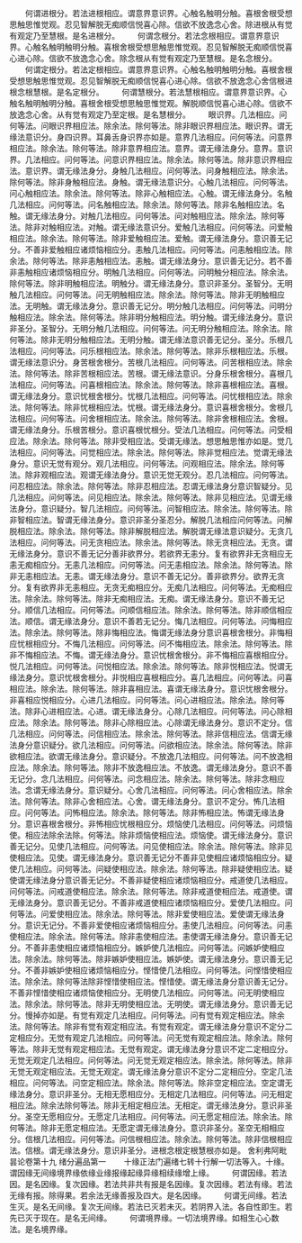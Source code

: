 <!-- { "loadSidebar": true } -->
　　何谓进根分。若法进根相应。谓意界意识界。心触名触明分触。喜根舍根受想思触思惟觉观。忍见智解脱无痴顺信悦喜心除。信欲不放逸念心舍。除进根从有觉有观定乃至慧根。是名进根分。
　　何谓念根分。若法念根相应。谓意界意识界。心触名触明触明分触。喜根舍根受想思触思惟觉观。忍见智解脱无痴顺信悦喜心进心除。信欲不放逸念心舍。除念根从有觉有观定乃至慧根。是名念根分。
　　何谓定根分。若法定根相应。谓意界意识界。心触名触明触明分触。喜根舍根受想思触思惟觉观。忍见智解脱无痴顺信悦喜心进心除。信欲不放逸念心舍信根进根念根慧根。是名定根分。
　　何谓慧根分。若法慧根相应。谓意界意识界。心触名触明触明分触。喜根舍根受想思触思惟觉观。解脱顺信悦喜心进心除。信欲不放逸念心舍。从有觉有观定乃至定根。是名慧根分。
　　眼识界。几法相应。问何等法。问眼识界相应法。除余法。除何等法。除非眼识界相应法。眼识界。谓无缘法意识分。身四识界。耳鼻舌身识界亦如是。意界几法相应。问何等法。问意界相应法。除余法。除何等法。除非意界相应法。意界。谓无缘法身分。意界。意识界。几法相应。问何等法。问意识界相应法。除余法。除何等法。除非意识界相应法。意识界。谓无缘法身分。身触几法相应。问何等法。问身触相应法。除余法。除何等法。除非身触相应法。身触。谓无缘法意识分。心触几法相应。问何等法。问心触相应法。除余法。除何等法。除非心触相应法。心触。谓无缘法身分。名触几法相应。问何等法。问名触相应法。除余法。除何等法。除非名触相应法。名触。谓无缘法身分。对触几法相应。问何等法。问对触相应法。除余法。除何等法。除非对触相应法。对触。谓无缘法意识分。爱触几法相应。问何等法。问爱触相应法。除余法。除何等法。除非爱触相应法。爱触。谓无缘法身分。意识善无记分。不善非爱触相应诸烦恼相应分。恚触几法相应。问何等法。问恚触相应法。除余法。除何等法。除非恚触相应法。恚触。谓无缘法身分。意识善无记分。若不善非恚触相应诸烦恼相应分。明触几法相应。问何等法。问明触分相应法。除余法。除何等法。除非明触相应法。明触分。谓无缘法身分。意识非圣分。圣智分。无明触几法相应。问何等法。问无明触相应法。除余法。除何等法。除非无明触相应法。无明触。谓无缘法身分。意识善无记分。明分触几法相应。问何等法。问明分触相应法。除余法。除何等法。除非明分触相应法。明分触。谓无缘法身分。意识非圣分。圣智分。无明分触几法相应。问何等法。问无明分触相应法。除余法。除何等法。除非无明分触相应法。无明分触。谓无缘法意识善无记分。圣分。乐根几法相应。问何等法。问乐根相应法。除余法。除何等法。除非乐根相应法。乐根。谓无缘法意识分。身苦根舍根分。苦根几法相应。问何等法。问苦根相应法。除余法。除何等法。除非苦根相应法。苦根。谓无缘法意识。分身乐根舍根分。喜根几法相应。问何等法。问喜根相应法。除余法。除何等法。除非喜根相应法。喜根。谓无缘法身分。意识忧根舍根分。忧根几法相应。问何等法。问忧根相应法。除余法。除何等法。除非忧根相应法。忧根。谓无缘法身分。意识喜根舍根分。舍根几法相应。问何等法。问舍根相应法。除余法。除何等法。除非舍根相应法。舍根。谓无缘法身分。乐根苦根分。意识喜根忧根分。受法几法相应。问何等法。问受相应法。除余法。除何等法。除非受相应法。受谓无缘法。想思触思惟亦如是。觉几法相应。问何等法。问觉相应法。除余法。除何等法。除非觉相应法。觉谓无缘法身分。意识无觉有观分。观几法相应。问何等法。问观相应法。除余法。除何等法。除非观相应法。观谓无缘法身分。意识无觉无观分。忍几法相应。问何等法。问忍相应法。除余法。除何等法。除非忍相应法。忍谓无缘法身分意识智疑分。见几法相应。问何等法。问见相应法。除余法。除何等法。除非见相应法。见谓无缘法身分。意识疑分。智几法相应。问何等法。问智相应法。除余法。除何等法。除非智相应法。智谓无缘法身分。意识非圣分圣忍分。解脱几法相应问何等法。问解脱相应法。除余法。除何等法。除非解脱相应法。解脱谓无缘法意识疑分。无贪几法相应。问何等法。问无贪相应法。除余法。除何等法。除无贪相应法。无贪。谓无缘法身分。意识不善无记分善非欲界分。若欲界无恚分。复有欲界非无贪相应无恚无痴相应分。无恚几法相应。问何等法。问无恚相应法。除余法。除何等法。除非无恚相应法。无恚。谓无缘法身分。意识不善无记分。善非欲界分。欲界无贪分。复有欲界非无恚相应。无贪无痴相应分。无痴几法相应。问何等法。无痴相应法。除余法。除何等法。除非无痴相应法。无痴。谓无缘法身分。意识不善无记分。顺信几法相应。问何等法。问顺信相应法。除余法。除何等法。除非顺信相应法。顺信。谓无缘法身分。意识不善若无记分。悔几法相应。问何等法。问悔相应法。除余法。除何等法。除非悔相应法。悔谓无缘法身分意识喜根舍根分。非悔相应忧根相应分。不悔几法相应。问何等法。问不悔相应法。除余法。除何等法。除非不悔相应法。不悔。谓无缘法身分。意识忧根舍根分。非不悔相应喜根相应分。悦几法相应。问何等法。问悦相应法。除余法。除何等法。除非悦相应法。悦谓无缘法身分。意识忧根舍根分。非悦相应喜根相应分。喜几法相应。问何等法。问喜相应法。除余法。除何等法。除非喜相应法。喜谓无缘法身分。意识忧根舍根分。非喜相应悦相应分。心进几法相应。问何等法。问心进相应法。除余法。除何等法。除非心进相应法。心进。谓无缘法身分。心除几法相应。问何等法。问心除相应法。除余法。除何等法。除非心除相应法。心除谓无缘法身分。意识不定分。信几法相应。问何等法。问信相应法。除余法。除何等法。除非信相应法。信谓无缘法身分意识疑分。欲几法相应。问何等法。问欲相应法。除余法。除何等法。除非欲相应法。欲谓无缘法身分。意识疑分。不放逸几法相应。问何等法。问不放逸相应法。除余法。除何等法。除非不放逸相应法。不放逸。谓无缘法身分。意识不善无记分。念几法相应。问何等法。问念相应法。除余法。除何等法。除非念相应法。念谓无缘法身分。意识疑分。心舍几法相应。问何等法。问心舍相应法。除余法。除何等法。除非心舍相应法。心舍。谓无缘法身分。意识不定分。怖几法相应。问何等法。问怖相应法。除余法。除何等法。除非怖相应法。怖谓无缘法身分。意识喜根舍根分。非怖相应忧根相应分。烦恼使几法相应。问何等法。问烦恼使。相应法除余法除。何等法。除非烦恼使相应法。烦恼使。谓无缘法身分。意识善无记分。见使几法相应。问何等法。问见使相应法。除余法。除何等法。除非见使相应法。见使。谓无缘法身分。意识善无记分不善非见使相应诸烦恼相应分。疑使几法相应。问何等法。问疑使相应法。除余法。除何等法。除非疑使相应法。疑使谓无缘法身分意识善无记分。不善非疑使相应诸烦恼相应分。戒道使几法相应。问何等法。问戒道使相应法。除余法。除何等法。除非戒道使相应法。戒道使。谓无缘法身分。意识善无记分。不善非戒道使相应诸烦恼相应分。爱使几法相应。问何等法。问爱使相应法。除余法。除何等法。除非爱使相应法。爱使谓无缘法身分。意识无记分。不善非爱使相应诸烦恼相应分。恚使几法相应。问何等法。问恚使相应法。除余法。除何等法。除非恚使相应法。恚使谓无缘法身分。意识善无记分。不善非恚使相应诸烦恼相应分。嫉妒使几法相应。问何等法。问嫉妒使相应法。除余法。除何等法。除非嫉妒使相应法。嫉妒使。谓无缘法身分。意识善无记分。不善非嫉妒使相应诸烦恼相应分。悭惜使几法相应。问何等法。问悭惜使相应法。除余法。除何等法除非悭惜使相应法。悭惜使。谓无缘法身分意识善无记分。不善非悭惜使相应诸烦恼使相应分。无明使几法相应。问何等法。问无明使相应法。除余法。除何等法。除非无明使相应法。无明使。谓无缘法身分。意识善无记分。慢掉亦如是。有觉有观定几法相应。问何等法。问有觉有观定相应法。除余法。除何等法。除非有觉有观定相应法。有觉有观定。谓无缘法身分意识不定分二定相应分。无觉有观定几法相应。问何等法。问无觉有观定相应法。除余法。除何等法。除非无觉有观定相应法。无觉有观定。谓无缘法身分意识不定二定相应分。无觉无观定几法相应。问何等法。问无觉无观定相应法。除余法。除何等法。除非无觉无观定相应法。无觉无观定。谓无缘法身分意识不定分二定相应分。空定几法相应。问何等法。问空定相应法。除余法。除何等法。除非空定相应法。空定谓无缘法身分。意识非圣分。无相无愿相应分。无相定几法相应。问何等法。问无相定相应法。除余法除何等法。除非无相定相应法。无相定。谓无缘法身分。意识非圣分。圣空无愿相应分。无愿定几法相应。问何等法。问无愿定相应法。除余法。除何等法。除非无愿定相应法。无愿定谓无缘法身分。意识非圣分。圣空无相相应分。信根几法相应。问何等法。问信根相应法。除余法。除何等法。除非信根相应法。信根。谓无缘法身分。意识非圣分。进根念根定根慧根亦如是。
舍利弗阿毗昙论卷第十九
绪分遍品第一
　　十缘正法门遍绪七转十行解一切法等入。十缘。谓因缘无间缘境界缘依缘业缘报缘起缘异缘相续缘增上缘。
　　何谓因缘。若法因。是名因缘。复次因缘。若法共非共有报是名因缘。复次因缘。若法有缘。若法无缘有报。除得果。若余法无缘善报及四大。是名因缘。
　　何谓无间缘。若法生灭。是名无间缘。复次无间缘。若法已灭若未灭。若阴界入法。各自性即生。若先已灭于现在。是名无间缘。
　　何谓境界缘。一切法境界缘。如相生心心数法。是名境界缘。
